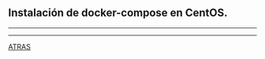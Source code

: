 ## Instalación de docker-compose en CentOS.
---




---

[ATRAS](https://github.com/estebancr1993/CentOs-docker)
